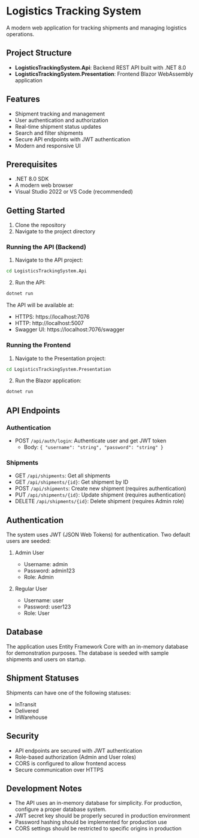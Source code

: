 # Logistics Tracking System

A modern web application for tracking shipments and managing logistics operations.

## Project Structure

- **LogisticsTrackingSystem.Api**: Backend REST API built with .NET 8.0
- **LogisticsTrackingSystem.Presentation**: Frontend Blazor WebAssembly application

## Features

- Shipment tracking and management
- User authentication and authorization
- Real-time shipment status updates
- Search and filter shipments
- Secure API endpoints with JWT authentication
- Modern and responsive UI

## Prerequisites

- .NET 8.0 SDK
- A modern web browser
- Visual Studio 2022 or VS Code (recommended)

## Getting Started

1. Clone the repository
2. Navigate to the project directory

### Running the API (Backend)

1. Navigate to the API project:
```bash
cd LogisticsTrackingSystem.Api
```

2. Run the API:
```bash
dotnet run
```

The API will be available at:
- HTTPS: https://localhost:7076
- HTTP: http://localhost:5007
- Swagger UI: https://localhost:7076/swagger

### Running the Frontend

1. Navigate to the Presentation project:
```bash
cd LogisticsTrackingSystem.Presentation
```

2. Run the Blazor application:
```bash
dotnet run
```

## API Endpoints

### Authentication
- POST `/api/auth/login`: Authenticate user and get JWT token
  - Body: `{ "username": "string", "password": "string" }`

### Shipments
- GET `/api/shipments`: Get all shipments
- GET `/api/shipments/{id}`: Get shipment by ID
- POST `/api/shipments`: Create new shipment (requires authentication)
- PUT `/api/shipments/{id}`: Update shipment (requires authentication)
- DELETE `/api/shipments/{id}`: Delete shipment (requires Admin role)

## Authentication

The system uses JWT (JSON Web Tokens) for authentication. Two default users are seeded:

1. Admin User
   - Username: admin
   - Password: admin123
   - Role: Admin

2. Regular User
   - Username: user
   - Password: user123
   - Role: User

## Database

The application uses Entity Framework Core with an in-memory database for demonstration purposes. The database is seeded with sample shipments and users on startup.

## Shipment Statuses

Shipments can have one of the following statuses:
- InTransit
- Delivered
- InWarehouse

## Security

- API endpoints are secured with JWT authentication
- Role-based authorization (Admin and User roles)
- CORS is configured to allow frontend access
- Secure communication over HTTPS

## Development Notes

- The API uses an in-memory database for simplicity. For production, configure a proper database system.
- JWT secret key should be properly secured in production environment
- Password hashing should be implemented for production use
- CORS settings should be restricted to specific origins in production
